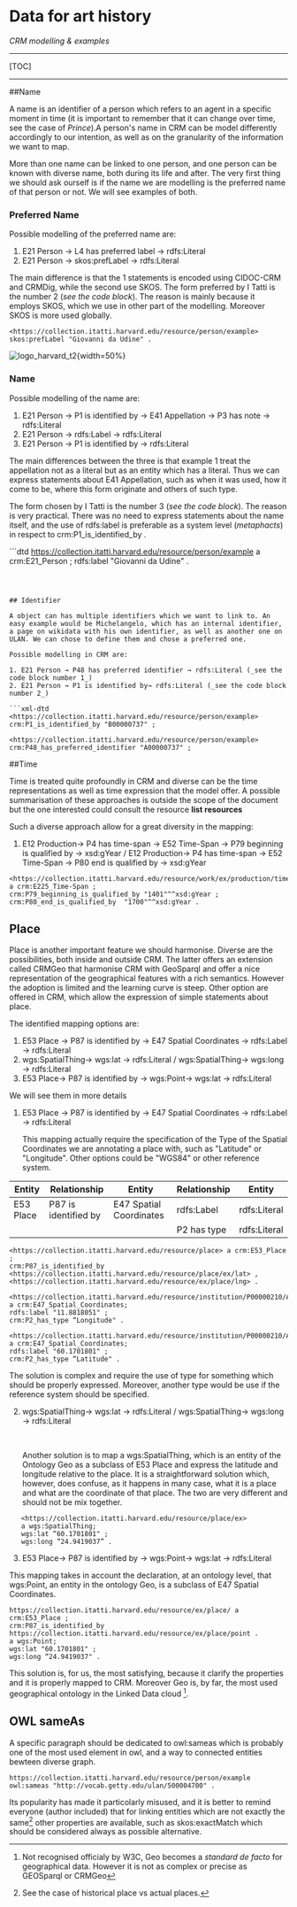 # Data for art history

*CRM modelling & examples*

---



[TOC]

---



##Name

A name is an identifier of a person which refers to an agent in a specific moment in time (it is important to remember that it can change over time, see the case of _Prince_).A person's name in CRM can be model differently accordingly to our intention, as well as on the granularity of the information we want to map.

More than one name can be linked to one person, and one person can be known with diverse name, both during its life and after. The very first thing we should ask ourself is if the name we are modelling is the preferred name of that person or not. We will see examples of both.

### Preferred Name

Possible modelling of the preferred name are:

1. E21 Person → L4 has preferred label → rdfs:Literal
2. E21 Person → skos:prefLabel → rdfs:Literal

The main difference is that the 1 statements is encoded using CIDOC-CRM and CRMDig, while the second use SKOS. The form preferred by I Tatti is the number 2 (_see the code block_). The reason is mainly because it employs SKOS, which we use in other part of the modelling. Moreover SKOS is more used globally.

```{caption="caption example" .xml-dtd}
<https://collection.itatti.harvard.edu/resource/person/example>
skos:prefLabel "Giovanni da Udine" .
```

![logo_harvard_t2](/Users/Nicola/Desktop/logo_harvard_t2.png){width=50%}

### Name

Possible modelling of the name are:

1. E21 Person → P1 is identified by → E41 Appellation → P3 has note → rdfs:Literal
2. E21 Person → rdfs:Label → rdfs:Literal
3. E21 Person → P1 is identified by → rdfs:Literal

The main differences between the three is that example 1 treat the appellation not as a literal but as an entity which has a literal. Thus we can express statements about E41 Appellation, such as when it was used, how it come to be, where this form originate and others of such type.

The form chosen by I Tatti is the number 3 (_see the code block_). The reason is very practical. There was no need to express statements about the name itself, and the use of rdfs:label is preferable as a system level (_metaphacts_) in respect to crm:P1_is_identified_by . 


​```dtd
<https://collection.itatti.harvard.edu/resource/person/example>
a crm:E21_Person ;
rdfs:label "Giovanni da Udine" .
```



## Identifier

A object can has multiple identifiers which we want to link to. An easy example would be Michelangelo, which has an internal identifier, a page on wikidata with his own identifier, as well as another one on ULAN. We can chose to define them and chose a preferred one. 

Possible modelling in CRM are:

1. E21 Person → P48 has preferred identifier → rdfs:Literal (_see the code block number 1_)
2. E21 Person → P1 is identified by→ rdfs:Literal (_see the code block number 2_)

​```xml-dtd
<https://collection.itatti.harvard.edu/resource/person/example>
crm:P1_is_identified_by "B00000737" ;
```


```xml-dtd
<https://collection.itatti.harvard.edu/resource/person/example>
crm:P48_has_preferred_identifier "A00000737" ;
```



##Time

Time is treated quite profoundly in CRM and diverse can be the time representations as well as time expression that the model offer. A possible summarisation of these approaches is outside the scope of the document but the one interested could consult the resource **list resources**

Such a diverse approach allow for a great diversity in the mapping:

1. E12 Production→ P4 has time-span → E52 Time-Span → P79 beginning is qualified by → xsd:gYear / E12 Production→ P4 has time-span → E52 Time-Span → P80 end is qualified by → xsd:gYear

```xml-dtd
<https://collection.itatti.harvard.edu/resource/work/ex/production/timespan> a crm:E225_Time-Span ;
crm:P79_beginning_is_qualified_by "1401"^^xsd:gYear ;
crm:P80_end_is_qualified_by  "1700"^^xsd:gYear .
```



## Place

Place is another important feature we should harmonise. Diverse are the possibilities, both inside and outside CRM. The latter offers an extension called CRMGeo that harmonise CRM with GeoSparql and offer a nice representation of the geographical features with a rich semantics. However the adoption is limited and the learning curve is steep. Other option are offered in CRM, which allow the expression of simple statements about place. 

The identified mapping options are:

1. E53 Place → P87 is identified by →  E47 Spatial Coordinates →  rdfs:Label →  rdfs:Literal
2. wgs:SpatialThing→ wgs:lat →  rdfs:Literal / wgs:SpatialThing→ wgs:long →  rdfs:Literal
3. E53 Place→ P87 is identified by → wgs:Point→ wgs:lat →  rdfs:Literal

We will see them in more details

1. E53 Place → P87 is identified by →  E47 Spatial Coordinates →  rdfs:Label →  rdfs:Literal

   This mapping actually require the specification of the Type of the Spatial Coordinates we are  annotating a place with, such as "Latitude" or "Longitude". Other options could be "WGS84" or other reference system.

| Entity    | Relationship         | Entity                  | Relationship | Entity       |
| --------- | -------------------- | ----------------------- | ------------ | ------------ |
| E53 Place | P87 is identified by | E47 Spatial Coordinates | rdfs:Label   | rdfs:Literal |
|           |                      |                         | P2 has type  | rdfs:Literal |


```xml-dtd
<https://collection.itatti.harvard.edu/resource/place> a crm:E53_Place ;
crm:P87_is_identified_by <https://collection.itatti.harvard.edu/resource/place/ex/lat> , <https://collection.itatti.harvard.edu/resource/ex/place/lng> .

<https://collection.itatti.harvard.edu/resource/institution/P00000210/Arezzo/lng>
a crm:E47_Spatial_Coordinates;
rdfs:label "11.8818051" ;
crm:P2_has_type “Longitude" .

<https://collection.itatti.harvard.edu/resource/institution/P00000210/Arezzo/lat>
a crm:E47_Spatial_Coordinates;
rdfs:label "60.1701801" ;
crm:P2_has_type “Latitude" .
```
The solution is complex and require the use of type for something which should be properly expressed. Moreover, another type would be use if the reference system should be specified.



2. wgs:SpatialThing→ wgs:lat →  rdfs:Literal / wgs:SpatialThing→ wgs:long →  rdfs:Literal

   ​

   Another solution is to map a wgs:SpatialThing, which is an entity of the Ontology Geo as a subclass of E53 Place and express the latitude and longitude relative to the place. It is a straightforward solution which, however, does confuse, as it happens in many case, what it is a place and what are the coordinate of that place. The two are very different and should not be mix together.

```xml-dtd
   <https://collection.itatti.harvard.edu/resource/place/ex>
   a wgs:SpatialThing;
   wgs:lat “60.1701801" ;
   wgs:long “24.9419037” .
```


3. E53 Place→ P87 is identified by → wgs:Point→ wgs:lat →  rdfs:Literal

This mapping takes in account the declaration, at an ontology level, that wgs:Point, an entity in the ontology Geo, is a subclass of E47 Spatial Coordinates. 

```xml-dtd
https://collection.itatti.harvard.edu/resource/ex/place/ a crm:E53_Place ;
crm:P87_is_identified_by https://collection.itatti.harvard.edu/resource/ex/place/point .
a wgs:Point;
wgs:lat "60.1701801" ;
wgs:long “24.9419037" .
```

This solution is, for us, the most satisfying, because it clarify the properties and it is properly mapped to CRM. Moreover Geo is, by far, the most used geographical ontology in the Linked Data  cloud [^1].

## OWL sameAs

A specific paragraph should be dedicated to owl:sameas which is probably one of the most used element in owl, and a way to connected entities bewteen diverse graph.

```xml-dtd
https://collection.itatti.harvard.edu/resource/person/example
owl:sameas "http://vocab.getty.edu/ulan/500004700" .
```

Its popularity has made it particolarly misused, and it is better to remind everyone (author included) that for linking entities which are not exactly the same[^2] other properties are available, such as skos:exactMatch which should be considered always as possible alternative.





[^1]: Not recognised officialy by W3C, Geo becomes a *standard de facto* for geographical data. However it is not as complex or precise as GEOSparql or CRMGeo
[^2]: See the case of historical place vs actual places.
